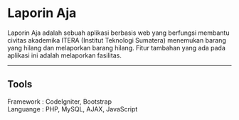 # Laporin Aja

Laporin Aja adalah sebuah aplikasi berbasis web yang berfungsi membantu civitas akademika ITERA (Institut Teknologi Sumatera) menemukan barang yang hilang dan melaporkan barang hilang. Fitur tambahan yang ada pada aplikasi ini adalah melaporkan fasilitas.

---
## Tools

Framework : CodeIgniter, Bootstrap\
Languange : PHP, MySQL, AJAX, JavaScript
